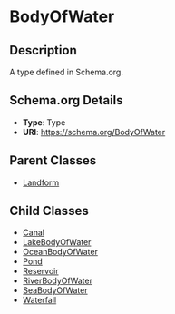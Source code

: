 # BodyOfWater

## Description
A type defined in Schema.org.

## Schema.org Details
- **Type**: Type
- **URI**: https://schema.org/BodyOfWater

## Parent Classes
- [Landform](../Landform.md)

## Child Classes
- [Canal](Canal/Canal.md)
- [LakeBodyOfWater](LakeBodyOfWater/LakeBodyOfWater.md)
- [OceanBodyOfWater](OceanBodyOfWater/OceanBodyOfWater.md)
- [Pond](Pond/Pond.md)
- [Reservoir](Reservoir/Reservoir.md)
- [RiverBodyOfWater](RiverBodyOfWater/RiverBodyOfWater.md)
- [SeaBodyOfWater](SeaBodyOfWater/SeaBodyOfWater.md)
- [Waterfall](Waterfall/Waterfall.md)

